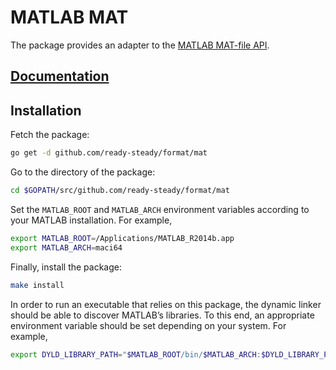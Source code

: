 # MATLAB MAT

The package provides an adapter to the [MATLAB MAT-file API][1].

## [Documentation][doc]

## Installation

Fetch the package:

```bash
go get -d github.com/ready-steady/format/mat
```

Go to the directory of the package:

```bash
cd $GOPATH/src/github.com/ready-steady/format/mat
```

Set the `MATLAB_ROOT` and `MATLAB_ARCH` environment variables according to your
MATLAB installation. For example,

```bash
export MATLAB_ROOT=/Applications/MATLAB_R2014b.app
export MATLAB_ARCH=maci64
```

Finally, install the package:

```bash
make install
```

In order to run an executable that relies on this package, the dynamic linker
should be able to discover MATLAB’s libraries. To this end, an appropriate
environment variable should be set depending on your system. For example,

```bash
export DYLD_LIBRARY_PATH="$MATLAB_ROOT/bin/$MATLAB_ARCH:$DYLD_LIBRARY_PATH"
```

[1]: http://www.mathworks.com/help/pdf_doc/matlab/apiext.pdf

[doc]: http://godoc.org/github.com/ready-steady/format/mat
